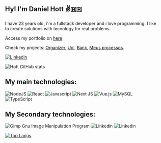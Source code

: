 ## Hy! I'm Daniel Hott ✌️🇧🇷

I have 23 years old, i'm a fullstack developer and i love programming. I like to create solutions with tecnology for real problems.

 Access my portfolio on [here](https://danielhott.vercel.app/)

Check my projects: [Organizer](https://accountsfront.vercel.app), [Uol](https://github.com/DanielHott/test-fullstack), [Bank](https://github.com/DanielHott/Bank), [Meus processos](https://github.com/DanielHott/planos).

[![Linkedin](https://img.shields.io/badge/LinkedIn-0077B5?style=for-the-badge&logo=linkedin&logoColor=white)](https://linkedin.com/in/danielhott/)


![Hott GitHub stats](https://github-readme-stats.vercel.app/api?username=DanielHott&show_icons=true&theme=radical&include_all_commits=true&count_private=true)

## My main technologies:

![NodeJS](https://img.shields.io/badge/node.js-6DA55F?style=for-the-badge&logo=node.js&logoColor=white)
![React](https://img.shields.io/badge/React-20232A?style=for-the-badge&logo=react&logoColor=61DAFB)
![Javascript](https://img.shields.io/badge/JavaScript-F7DF1E?style=for-the-badge&logo=javascript&logoColor=black)
![Next JS](https://img.shields.io/badge/Next-black?style=for-the-badge&logo=next.js&logoColor=white)
![Vue.js](https://img.shields.io/badge/Vue.js-35495E?style=for-the-badge&logo=vuedotjs&logoColor=4FC08D)
![MySQL](https://img.shields.io/badge/mysql-%2300f.svg?style=for-the-badge&logo=mysql&logoColor=white)
![TypeScript](https://img.shields.io/badge/typescript-%23007ACC.svg?style=for-the-badge&logo=typescript&logoColor=white)

## My Secondary technologies: 


![Gimp Gnu Image Manipulation Program](https://img.shields.io/badge/Gimp-657D8B?style=for-the-badge&logo=gimp&logoColor=FFFFFF)
![Linkedin](https://img.shields.io/badge/CSS-239120?&style=for-the-badge&logo=css3&logoColor=white)
![Linkedin](https://img.shields.io/badge/HTML5-E34F26?style=for-the-badge&logo=html5&logoColor=white)

[![Top Langs](https://github-readme-stats.vercel.app/api/top-langs/?username=DanielHott)](https://github.com/DanielHott/github-readme-stats)

